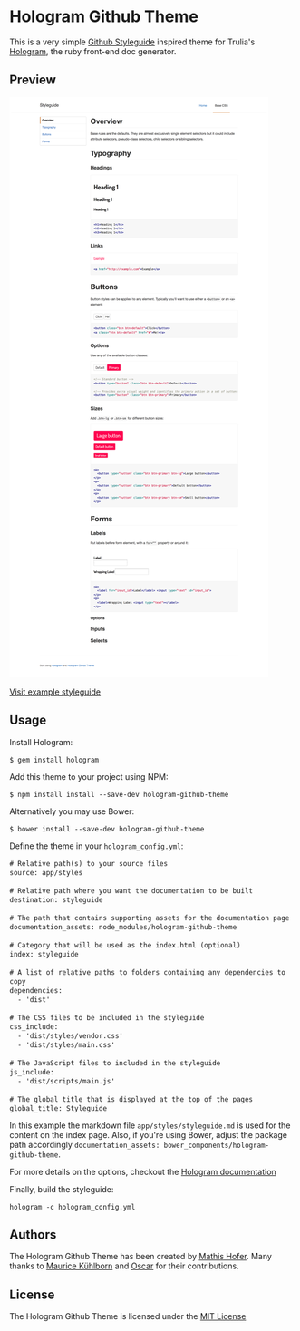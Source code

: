 # Hologram Github Theme

This is a very simple [Github Styleguide](https://github.com/styleguide) inspired theme for Trulia's [Hologram](https://github.com/trulia/hologram), the ruby front-end doc generator.

## Preview

![Example](example.png?raw=true)

[Visit example styleguide](http://wearecube.github.io/hologram-github-theme-example/styleguide)

## Usage

Install Hologram:

```
$ gem install hologram
```

Add this theme to your project using NPM:

```
$ npm install install --save-dev hologram-github-theme
```

Alternatively you may use Bower:

```
$ bower install --save-dev hologram-github-theme
```

Define the theme in your `hologram_config.yml`:

```
# Relative path(s) to your source files
source: app/styles

# Relative path where you want the documentation to be built
destination: styleguide

# The path that contains supporting assets for the documentation page
documentation_assets: node_modules/hologram-github-theme

# Category that will be used as the index.html (optional)
index: styleguide

# A list of relative paths to folders containing any dependencies to copy
dependencies:
  - 'dist'

# The CSS files to be included in the styleguide
css_include:
  - 'dist/styles/vendor.css'
  - 'dist/styles/main.css'

# The JavaScript files to included in the styleguide
js_include:
  - 'dist/scripts/main.js'

# The global title that is displayed at the top of the pages
global_title: Styleguide

```

In this example the markdown file `app/styles/styleguide.md` is used for the content on the index page. Also, if you're using Bower, adjust the package path accordingly ```documentation_assets: bower_components/hologram-github-theme```.

For more details on the options, checkout the [Hologram documentation](https://github.com/trulia/hologram/blob/master/README.md#creating-a-yaml-config-file)

Finally, build the styleguide:

```
hologram -c hologram_config.yml
```

## Authors

The Hologram Github Theme has been created by [Mathis Hofer](https://github.com/hupf). Many thanks to [Maurice Kühlborn](https://github.com/minimalweb) and [Oscar](https://github.com/obartra) for their contributions.

## License

The Hologram Github Theme is licensed under the [MIT License](LICENSE)
